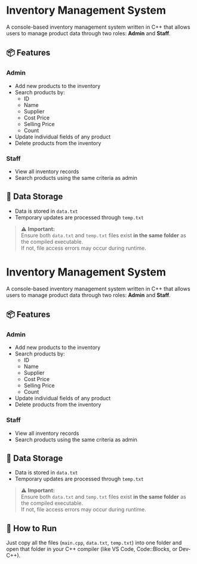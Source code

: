 # Inventory Management System

A console-based inventory management system written in C++ that allows users to manage product data through two roles: **Admin** and **Staff**.

## 📦 Features

### Admin
- Add new products to the inventory
- Search products by:
  - ID
  - Name
  - Supplier
  - Cost Price
  - Selling Price
  - Count
- Update individual fields of any product
- Delete products from the inventory

### Staff
- View all inventory records
- Search products using the same criteria as admin

## 💾 Data Storage

- Data is stored in `data.txt`
- Temporary updates are processed through `temp.txt`

> ⚠️ **Important:**  
> Ensure both `data.txt` and `temp.txt` files exist **in the same folder** as the compiled executable.  
> If not, file access errors may occur during runtime.

# Inventory Management System

A console-based inventory management system written in C++ that allows users to manage product data through two roles: **Admin** and **Staff**.

## 📦 Features

### Admin
- Add new products to the inventory
- Search products by:
  - ID
  - Name
  - Supplier
  - Cost Price
  - Selling Price
  - Count
- Update individual fields of any product
- Delete products from the inventory

### Staff
- View all inventory records
- Search products using the same criteria as admin

## 💾 Data Storage

- Data is stored in `data.txt`
- Temporary updates are processed through `temp.txt`

> ⚠️ **Important:**  
> Ensure both `data.txt` and `temp.txt` files exist **in the same folder** as the compiled executable.  
> If not, file access errors may occur during runtime.

## 🔧 How to Run

Just copy all the files (`main.cpp`, `data.txt`, `temp.txt`) into one folder and open that folder in your C++ compiler (like VS Code, Code::Blocks, or Dev-C++).
